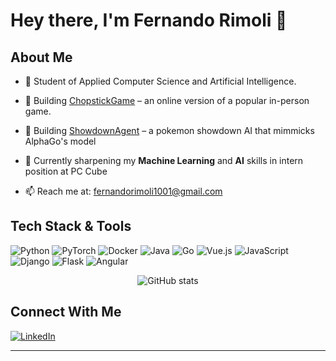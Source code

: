 # Hey there, I'm Fernando Rimoli 👋

## About Me

- 🏢 Student of Applied Computer Science and Artificial Intelligence.

- 🔭 Building [ChopstickGame](https://github.com/femito1/chopsticks) – an online version of a popular in-person game.

- 🔭 Building [ShowdownAgent](https://github.com/femito1/ShowdownAgent) – a pokemon showdown AI that mimmicks AlphaGo's model

- 🌱 Currently sharpening my **Machine Learning** and **AI** skills in intern position at PC Cube

- 📫 Reach me at: [fernandorimoli1001@gmail.com](mailto:fernandorimoli1001@gmail.com)

## Tech Stack & Tools

![Python](https://img.shields.io/badge/Python-3776AB?logo=python&logoColor=white&style=for-the-badge)
![PyTorch](https://img.shields.io/badge/PyTorch-EE4C2C?logo=pytorch&logoColor=white&style=for-the-badge)
![Docker](https://img.shields.io/badge/Docker-2496ED?logo=docker&logoColor=white&style=for-the-badge)
![Java](https://img.shields.io/badge/Java-ED8B00?style=for-the-badge&logo=openjdk&logoColor=white)
![Go](https://img.shields.io/badge/Go-00ADD8?logo=Go&logoColor=white&style=for-the-badge)
![Vue.js](https://img.shields.io/badge/Vue.js-35495E?style=for-the-badge&logo=vuedotjs&logoColor=4FC08D)
![JavaScript](https://shields.io/badge/JavaScript-F7DF1E?logo=JavaScript&logoColor=000&style=flat-square)
![Django](https://img.shields.io/badge/Django-092E20?style=for-the-badge&logo=django&logoColor=green)
![Flask](https://img.shields.io/badge/Flask-000000?style=for-the-badge&logo=Flask&logoColor=white)
![Angular](https://img.shields.io/badge/Angular-DD0031?style=for-the-badge&logo=angular&logoColor=white)

<p align="center">
  <img src="https://github-readme-stats.vercel.app/api?username=femito1&show_icons=true&theme=radical" alt="GitHub stats"/>
<p/>


## Connect With Me

[![LinkedIn](https://img.shields.io/badge/LinkedIn-blue?logo=linkedin&logoColor=white&style=flat-square)](https://www.linkedin.com/in/fernando-rimoli-697a5b248/)

---
